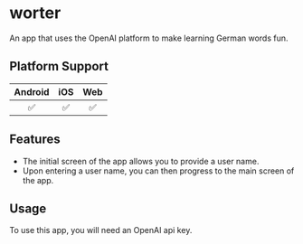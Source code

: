 # worter
<p class='center'>
An app that uses the OpenAI platform to make learning German words fun.
</p>

## Platform Support

| Android | iOS | Web |
|:-------:| :-: |:---:|
|  ✅     | ✅ |  ✅ |

## Features
- The initial screen of the app allows you to provide a user name.
- Upon entering a user name, you can then progress to the main screen of the app.

## Usage
To use this app, you will need an OpenAI api key.

